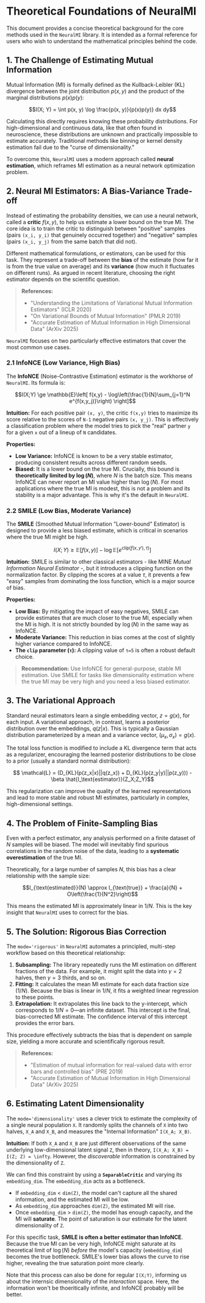 # Theoretical Foundations of NeuralMI
This document provides a concise theoretical background for the core methods used in the `NeuralMI` library. It is intended as a formal reference for users who wish to understand the mathematical principles behind the code.

## 1. The Challenge of Estimating Mutual Information
Mutual Information (MI) is formally defined as the Kullback-Leibler (KL) divergence between the joint distribution $p(x, y)$ and the product of the marginal distributions $p(x)p(y)$:

$$I(X; Y) = \int p(x, y) \log \frac{p(x, y)}{p(x)p(y)} dx dy$$

Calculating this directly requires knowing these probability distributions. For high-dimensional and continuous data, like that often found in neuroscience, these distributions are unknown and practically impossible to estimate accurately. Traditional methods like binning or kernel density estimation fail due to the "curse of dimensionality."

To overcome this, `NeuralMI` uses a modern approach called **neural estimation**, which reframes MI estimation as a neural network optimization problem.

## 2. Neural MI Estimators: A Bias-Variance Trade-off
Instead of estimating the probability densities, we can use a neural network, called a **critic** $f(x, y)$, to help us estimate a lower bound on the true MI. The core idea is to train the critic to distinguish between "positive" samples (pairs `(x_i, y_i)` that genuinely occurred together) and "negative" samples (pairs `(x_i, y_j)` from the same batch that did not).

Different mathematical formulations, or estimators, can be used for this task. They represent a trade-off between the **bias** of the estimate (how far it is from the true value on average) and its **variance** (how much it fluctuates on different runs). As argued in recent literature, choosing the right estimator depends on the scientific question.

> **References:**
> - "Understanding the Limitations of Variational Mutual Information Estimators" (ICLR 2020)
> - "On Variational Bounds of Mutual Information" (PMLR 2019)
> - "Accurate Estimation of Mutual Information in High Dimensional Data" (ArXiv 2025)


`NeuralMI` focuses on two particularly effective estimators that cover the most common use cases.

### 2.1 InfoNCE (Low Variance, High Bias)

The **InfoNCE** (Noise-Contrastive Estimation) estimator is the workhorse of `NeuralMI`. Its formula is:

$$I(X;Y) \ge \mathbb{E}\left[ f(x,y) - \log\left(\frac{1}{N}\sum_{j=1}^N e^{f(x,y_j)}\right) \right]$$

**Intuition:** For each positive pair `(x, y)`, the critic `f(x,y)` tries to maximize its score relative to the scores of `N-1` negative pairs `(x, y_j)`. This is effectively a classification problem where the model tries to pick the "real" partner `y` for a given `x` out of a lineup of `N` candidates.

**Properties:**
- **Low Variance:** InfoNCE is known to be a very stable estimator, producing consistent results across different random seeds.
- **Biased:** It is a lower bound on the true MI. Crucially, this bound is **theoretically limited by $\log(N)$**, where $N$ is the batch size. This means InfoNCE can never report an MI value higher than $\log(N)$. For most applications where the true MI is modest, this is not a problem and its stability is a major advantage. This is why it's the default in `NeuralMI`.

### 2.2 SMILE (Low Bias, Moderate Variance)

The **SMILE** (Smoothed Mutual Information "Lower-bound" Estimator) is designed to provide a less biased estimate, which is critical in scenarios where the true MI might be high.

$$I(X;Y) \ge \mathbb{E}\left[ f(x,y) \right] - \log \mathbb{E}\left[ e^{\text{clip}(f(x,y'), \tau)} \right]$$

**Intuition:** SMILE is similar to other classical estimators - like MINE *Mutual Information Neural Estimator* -, but it introduces a clipping function on the normalization factor. By clipping the scores at a value $\tau$, it prevents a few "easy" samples from dominating the loss function, which is a major source of bias.

**Properties:**
- **Low Bias:** By mitigating the impact of easy negatives, SMILE can provide estimates that are much closer to the true MI, especially when the MI is high. It is not strictly bounded by $\log(N)$ in the same way as InfoNCE.
- **Moderate Variance:** This reduction in bias comes at the cost of slightly higher variance compared to InfoNCE.
- **The `clip` parameter (`τ`):** A clipping value of `τ=5` is often a robust default choice.

> **Recommendation:** Use InfoNCE for general-purpose, stable MI estimation. Use SMILE for tasks like dimensionality estimation where the true MI may be very high and you need a less biased estimator.

## 3. The Variational Approach

Standard neural estimators learn a single embedding vector, $z = g(x)$, for each input. A variational approach, in contrast, learns a posterior distribution over the embeddings, $q(z|x)$. This is typically a Gaussian distribution parameterized by a mean and a variance vector, $(\mu_x, \sigma_x) = g(x)$.

The total loss function is modified to include a KL divergence term that acts as a regularizer, encouraging the learned posterior distributions to be close to a prior (usually a standard normal distribution):

$$ \mathcal{L} = (D_{KL}(p(z_x|x)||q(z_x)) + D_{KL}(p(z_y|y)||p(z_y))) - \beta  \hat{I_\text{estimator}}(Z_X;Z_Y)$$

This regularization can improve the quality of the learned representations and lead to more stable and robust MI estimates, particularly in complex, high-dimensional settings.

## 4. The Problem of Finite-Sampling Bias

Even with a perfect estimator, any analysis performed on a finite dataset of $N$ samples will be biased. The model will inevitably find spurious correlations in the random noise of the data, leading to a **systematic overestimation** of the true MI.

Theoretically, for a large number of samples $N$, this bias has a clear relationship with the sample size:

$$I_{\text{estimated}}(N) \approx I_{\text{true}} + \frac{a}{N} + O\left(\frac{1}{N^2}\right)$$

This means the estimated MI is approximately linear in $1/N$. This is the key insight that `NeuralMI` uses to correct for the bias.

## 5. The Solution: Rigorous Bias Correction

The `mode='rigorous'` in `NeuralMI` automates a principled, multi-step workflow based on this theoretical relationship:

1.  **Subsampling:** The library repeatedly runs the MI estimation on different fractions of the data. For example, it might split the data into $\gamma=2$ halves, then $\gamma=3$ thirds, and so on.
2.  **Fitting:** It calculates the mean MI estimate for each data fraction size ($1/N$). Because the bias is linear in $1/N$, it fits a weighted linear regression to these points.
3.  **Extrapolation:** It extrapolates this line back to the y-intercept, which corresponds to $1/N = 0$—an infinite dataset. This intercept is the final, bias-corrected MI estimate. The confidence interval of this intercept provides the error bars.

This procedure effectively subtracts the bias that is dependent on sample size, yielding a more accurate and scientifically rigorous result.

> **References:**
> - "Estimation of mutual information for real-valued data with error bars and controlled bias" (PRE 2019)
> - "Accurate Estimation of Mutual Information in High Dimensional Data" (ArXiv 2025)

## 6. Estimating Latent Dimensionality

The `mode='dimensionality'` uses a clever trick to estimate the complexity of a single neural population `X`. It randomly splits the channels of `X` into two halves, `X_A` and `X_B`, and measures the "Internal Information" `I(X_A; X_B)`.

**Intuition:**
If both `X_A` and `X_B` are just different observations of the same underlying low-dimensional latent signal `Z`, then in theory, `I(X_A; X_B) = I(Z; Z) = \infty`. However, the *discoverable* information is constrained by the dimensionality of `Z`.

We can find this constraint by using a **`SeparableCritic`** and varying its `embedding_dim`. The `embedding_dim` acts as a bottleneck.
- If `embedding_dim` < `dim(Z)`, the model can't capture all the shared information, and the estimated MI will be low.
- As `embedding_dim` approaches `dim(Z)`, the estimated MI will rise.
- Once `embedding_dim` > `dim(Z)`, the model has enough capacity, and the MI will **saturate**. The point of saturation is our estimate for the latent dimensionality of `Z`.

For this specific task, **SMILE is often a better estimator than InfoNCE**. Because the true MI can be very high, InfoNCE might saturate at its theoretical limit of $\log(N)$ *before* the model's capacity (`embedding_dim`) becomes the true bottleneck. SMILE's lower bias allows the curve to rise higher, revealing the true saturation point more clearly.

Note that this process can also be done for regular `I(X;Y)`, informing us about the internsic dimensionality of the *interaction* space. Here, the information won't be thoeritically infinite, and InfoNCE probably will be better.